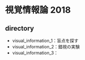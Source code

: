 # 視覚情報論 2018
## directory
* visual_information_1：盲点を探す
* visual_information_2：錯視の実験
* visual_information_3：
